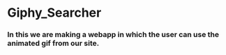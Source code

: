 # Giphy_Searcher
### In this we are making a webapp in which the user can use the animated gif from our site.
